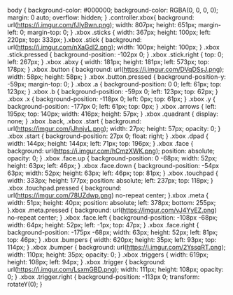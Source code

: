 body { 
    background-color: #000000; 
    background-color: RGBA(0, 0, 0, 0); 
    margin: 0 auto; 
    overflow: hidden; 
} .controller.xbox{
    background: url(https://i.imgur.com/fJIyBwn.png);
    width: 807px;
    height: 651px;
    margin-left: 0;
    margin-top: 0;
} .xbox .sticks {
	width: 367px;
    height: 100px;
    left: 220px;
    top: 333px;
}.xbox .stick {
    background: url(https://i.imgur.com/nXaGdI2.png);
    width: 100px;
    height: 100px;
} .xbox .stick.pressed {
    background-position: -102px 0;
} .xbox .stick.right {
    top: 0;
    left: 267px;
} .xbox .abxy {
    width: 181px;
    height: 181px;
    left: 573px;
    top: 178px;
} .xbox .button {
    background: url(https://i.imgur.com/DVqDSsJ.png);
    width: 58px;
    height: 58px;
} .xbox .button.pressed {
  	background-position-y: -59px;
	margin-top: 0;
} .xbox .a {
    background-position: 0 0;
    left: 61px;
    top: 123px;
} .xbox .b {
    background-position: -59px 0;
    left: 123px;
    top: 62px;
} .xbox .x {
    background-position: -118px 0;
    left: 0px;
    top: 61px;
} .xbox .y {
    background-position: -177px 0;
    left: 61px;
    top: 0px;
} .xbox .arrows {
    left: 195px;
	top: 140px;
    width: 416px;
    height: 57px;
} .xbox .quadrant { 
    display: none; 
} .xbox .back, .xbox .start {
    background: url(https://imgur.com/jJhnjvL.png);
    width: 27px;
    height: 57px;
    opacity: 0;
} .xbox .start {
    background-position: 27px 0;
    float: right;
} .xbox .dpad {
	width: 144px;
    height: 144px;
    left: 71px;
    top: 196px;
} .xbox .face {
    background: url(https://i.imgur.com/hCmzXWK.png);
    position: absolute;
    opacity: 0;
} .xbox .face.up {
    background-position: 0 -68px;
    width: 52px;
    height: 63px;
    left: 46px;
} .xbox .face.down {
    background-position: -54px 63px;
    width: 52px;
    height: 63px;
    left: 46px;
    top: 81px;
} .xbox .touchpad {
    width: 333px;
    height: 177px;
    position: absolute;
    left: 237px;
    top: 118px;
} .xbox .touchpad.pressed {
    background: url(https://imgur.com/78UZdwp.png) no-repeat center;
}.xbox .meta {
    width: 51px;
    height: 40px;
    position: absolute;
    left: 378px;
    bottom: 255px;
}.xbox .meta.pressed {
    background: url(https://imgur.com/vJ4YyEZ.png) no-repeat center;
} .xbox .face.left {
    background-position: -108px -68px;
    width: 64px;
    height: 52px;
    left: -1px;
    top: 47px; 
} .xbox .face.right {
    background-position: -175px -68px;
    width: 63px;
    height: 52px;
    left: 81px;
    top: 46px;
} .xbox .bumpers {
    width: 620px;
    height: 35px;
    left: 93px;
    top: 114px;
} .xbox .bumper {
    background: url(https://i.imgur.com/2YssqRT.png);
    width: 110px;
    height: 35px;
    opacity: 0;
} .xbox .triggers {
    width: 619px;
    height: 108px;
    left: 94px;
} .xbox .trigger {
    background: url(https://i.imgur.com/LsxmGBD.png);
    width: 111px;
    height: 108px;
    opacity: 0;
} .xbox .trigger.right {
    background-position: -113px 0;
	transform: rotateY(0);
}
